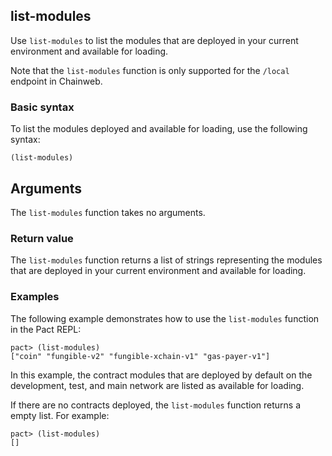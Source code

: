 ## list-modules

Use `list-modules` to list the modules that are deployed in your current environment and available for loading.

Note that the `list-modules` function is only supported for the `/local` endpoint in Chainweb.

### Basic syntax

To list the modules deployed and available for loading, use the following syntax:

```pact
(list-modules)
```

## Arguments

The `list-modules` function takes no arguments.

### Return value

The `list-modules` function returns a list of strings representing the modules that are deployed in your current environment and available for loading.

### Examples

The following example demonstrates how to use the `list-modules` function in the Pact REPL:

```pact
pact> (list-modules)
["coin" "fungible-v2" "fungible-xchain-v1" "gas-payer-v1"]
```

In this example, the contract modules that are deployed by default on the development, test, and main network are listed as available for loading.

If there are no contracts deployed, the `list-modules` function returns a empty list.
For example:

```pact
pact> (list-modules)
[]
```

